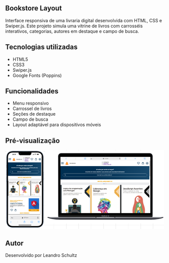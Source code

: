 ##  Bookstore Layout

Interface responsiva de uma livraria digital desenvolvida com HTML, CSS e Swiper.js. Este projeto simula uma vitrine de livros com carrosséis interativos, categorias, autores em destaque e campo de busca.

## Tecnologias utilizadas
- HTML5
- CSS3
- Swiper.js
- Google Fonts (Poppins)

## Funcionalidades
- Menu responsivo
- Carrossel de livros
- Seções de destaque
- Campo de busca
- Layout adaptável para dispositivos móveis

## Pré-visualização
![Imagem do dispositivo mobile e desktop](assets/mobile_desktop_screen.png)



## Autor
Desenvolvido por Leandro Schultz 

